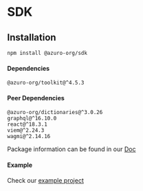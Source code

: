 # SDK

## Installation

```
npm install @azuro-org/sdk
```

#### Dependencies

```
@azuro-org/toolkit@^4.5.3
```

#### Peer Dependencies

```
@azuro-org/dictionaries@^3.0.26
graphql@^16.10.0
react@^18.3.1
viem@^2.24.3
wagmi@^2.14.16
```

Package information can be found in our [Doc](https://gem.azuro.org/sdk/overview)

#### Example
Check our [example project](https://github.com/Azuro-protocol/example-app)
